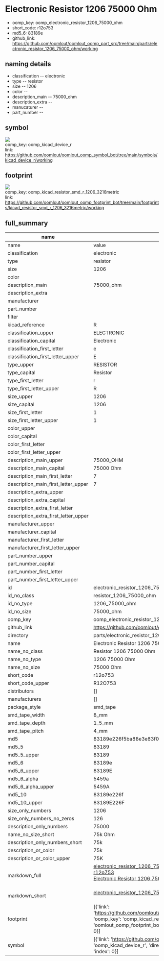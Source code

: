 # Electronic Resistor 1206 75000 Ohm

  
* oomp_key: oomp_electronic_resistor_1206_75000_ohm 
* short_code: r12o753
* md5_6: 83189e  
* github_link: https://github.com/oomlout/oomlout_oomp_part_src/tree/main/parts/electronic_resistor_1206_75000_ohm/working  
## naming details
* classification -- electronic
* type -- resistor
* size -- 1206
* color -- 
* description_main -- 75000_ohm
* description_extra -- 
* manucaturer -- 
* part_number -- 



## symbol

![](symbol/{index}}/working/working_600.png)  
oomp_key: oomp_kicad_device_r  
link: https://github.com/oomlout/oomlout_oomp_symbol_bot/tree/main/symbols/kicad_device_r/working  

## footprint

![](footprint/{index}/working/working_600.png)  
oomp_key: oomp_kicad_resistor_smd_r_1206_3216metric  
link: https://github.com/oomlout/oomlout_oomp_footprint_bot/tree/main/footprints/kicad_resistor_smd_r_1206_3216metric/working  

## full_summary
| name | value | 
| --- | --- | 
| name | value | 
| classification | electronic | 
| type | resistor | 
| size | 1206 | 
| color |  | 
| description_main | 75000_ohm | 
| description_extra |  | 
| manufacturer |  | 
| part_number |  | 
| filter |  | 
| kicad_reference | R | 
| classification_upper | ELECTRONIC | 
| classification_capital | Electronic | 
| classification_first_letter | e | 
| classification_first_letter_upper | E | 
| type_upper | RESISTOR | 
| type_capital | Resistor | 
| type_first_letter | r | 
| type_first_letter_upper | R | 
| size_upper | 1206 | 
| size_capital | 1206 | 
| size_first_letter | 1 | 
| size_first_letter_upper | 1 | 
| color_upper |  | 
| color_capital |  | 
| color_first_letter |  | 
| color_first_letter_upper |  | 
| description_main_upper | 75000_OHM | 
| description_main_capital | 75000 Ohm | 
| description_main_first_letter | 7 | 
| description_main_first_letter_upper | 7 | 
| description_extra_upper |  | 
| description_extra_capital |  | 
| description_extra_first_letter |  | 
| description_extra_first_letter_upper |  | 
| manufacturer_upper |  | 
| manufacturer_capital |  | 
| manufacturer_first_letter |  | 
| manufacturer_first_letter_upper |  | 
| part_number_upper |  | 
| part_number_capital |  | 
| part_number_first_letter |  | 
| part_number_first_letter_upper |  | 
| id | electronic_resistor_1206_75000_ohm | 
| id_no_class | resistor_1206_75000_ohm | 
| id_no_type | 1206_75000_ohm | 
| id_no_size | 75000_ohm | 
| oomp_key | oomp_electronic_resistor_1206_75000_ohm | 
| github_link | https://github.com/oomlout/oomlout_oomp_part_src/tree/main/parts/electronic_resistor_1206_75000_ohm/working | 
| directory | parts/electronic_resistor_1206_75000_ohm | 
| name | Electronic Resistor 1206 75000 Ohm | 
| name_no_class | Resistor 1206 75000 Ohm | 
| name_no_type | 1206 75000 Ohm | 
| name_no_size | 75000 Ohm | 
| short_code | r12o753 | 
| short_code_upper | R12O753 | 
| distributors | [] | 
| manufacturers | [] | 
| package_style | smd_tape | 
| smd_tape_width | 8_mm | 
| smd_tape_depth | 1_5_mm | 
| smd_tape_pitch | 4_mm | 
| md5 | 83189e226f5ba88e3e83f03c6ea1580a | 
| md5_5 | 83189 | 
| md5_5_upper | 83189 | 
| md5_6 | 83189e | 
| md5_6_upper | 83189E | 
| md5_6_alpha | 5459a | 
| md5_6_alpha_upper | 5459A | 
| md5_10 | 83189e226f | 
| md5_10_upper | 83189E226F | 
| size_only_numbers | 1206 | 
| size_only_numbers_no_zeros | 126 | 
| description_only_numbers | 75000 | 
| name_no_size_short | 75k Ohm | 
| description_only_numbers_short | 75k | 
| description_or_color | 75k | 
| description_or_color_upper | 75K | 
| markdown_full | [electronic_resistor_1206_75000_ohm](https://github.com/oomlout/oomlout_oomp_part_src/tree/main/parts/electronic_resistor_1206_75000_ohm/working)<br>[r12o753](https://github.com/oomlout/oomlout_oomp_part_src/tree/main/parts/electronic_resistor_1206_75000_ohm/working)<br>[Electronic Resistor 1206 75000 Ohm](https://github.com/oomlout/oomlout_oomp_part_src/tree/main/parts/electronic_resistor_1206_75000_ohm/working)<br><br> | 
| markdown_short | [electronic_resistor_1206_75000_ohm](https://github.com/oomlout/oomlout_oomp_part_src/tree/main/parts/electronic_resistor_1206_75000_ohm/working)<br><br> | 
| footprint | [{'link': 'https://github.com/oomlout/oomlout_oomp_footprint_bot/tree/main/foootprntss/kicad_resistor_smd_r_1206_3216metric', 'oomp_key': 'oomp_kicad_resistor_smd_r_1206_3216metric', 'directory': 'oomlout_oomp_footprint_bot/footprints/kicad_resistor_smd_r_1206_3216metric//working/working.kicad_mod', 'index': 0}] | 
| symbol | [{'link': 'https://github.com/oomlout/oomlout_oomp_symbol_bot/tree/main/symbols/kicad_device_r', 'oomp_key': 'oomp_kicad_device_r', 'directory': 'oomlout_oomp_symbol_bot/symbols/kicad_device_r//working/working.kicad_sym', 'index': 0}] | 
